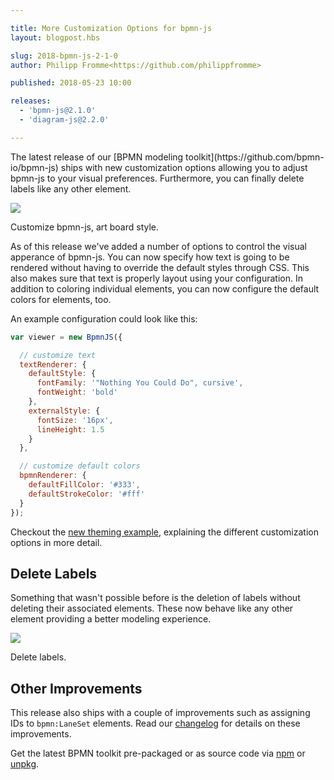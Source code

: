 ```yaml
---

title: More Customization Options for bpmn-js
layout: blogpost.hbs

slug: 2018-bpmn-js-2-1-0
author: Philipp Fromme<https://github.com/philippfromme>

published: 2018-05-23 10:00

releases:
  - 'bpmn-js@2.1.0'
  - 'diagram-js@2.2.0'

---
```



<p class="introduction">
  The latest release of our [BPMN modeling toolkit](https://github.com/bpmn-io/bpmn-js) ships with new customization options allowing you to adjust bpmn-js to your visual preferences. Furthermore, you can finally delete labels like any other element.
</p>

<!-- continue -->

<div class="figure no-border full-size">
  <a href="https://github.com/bpmn-io/bpmn-js-examples/tree/master/theming">
    <img src="{{ assets }}/attachments/blog/2018/009-customization.png">
  </a>
  <p class="caption">
    Customize bpmn-js, art board style.
  </p>
</div>

As of this release we've added a number of options to control the visual apperance of bpmn-js. You can now specify how text is going to be rendered without having to override the default styles through CSS. This also makes sure that text is properly layout using your configuration. In addition to coloring individual elements, you can now configure the default colors for elements, too.

An example configuration could look like this:

```javascript
var viewer = new BpmnJS({

  // customize text
  textRenderer: {
    defaultStyle: {
      fontFamily: '"Nothing You Could Do", cursive',
      fontWeight: 'bold'
    },
    externalStyle: {
      fontSize: '16px',
      lineHeight: 1.5
    }
  },

  // customize default colors
  bpmnRenderer: {
    defaultFillColor: '#333',
    defaultStrokeColor: '#fff'
  }
});
```

Checkout the [new theming example](https://github.com/bpmn-io/bpmn-js-examples/tree/master/theming), explaining the different customization options in more detail.


## Delete Labels

Something that wasn't possible before is the deletion of labels without deleting their associated elements. These now behave like any other element providing a better modeling experience.

<div class="figure">
  <img src="{{ assets }}/attachments/blog/2018/009-delete-labels.gif">
  <p class="caption">
    Delete labels.
  </p>
</div>


## Other Improvements

This release also ships with a couple of improvements such as assigning IDs to `bpmn:LaneSet` elements. Read our [changelog](https://github.com/bpmn-io/bpmn-js/blob/master/CHANGELOG.md) for details on these improvements.

Get the latest BPMN toolkit pre-packaged or as source code via [npm](https://www.npmjs.com/package/bpmn-js) or [unpkg](https://unpkg.com/bpmn-js/).